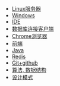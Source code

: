 - <a href="study/server/index.md">Linux服务器</a>
- <a href="study/windows/index.md">Windows</a>
- <a href="study/ide/index.md">IDE</a>
- <a href="study/navicat/index.md">数据库连接客户端</a>
- <a href="study/chrome/index.md">Chrome浏览器</a>
- <a href="study/web/index.md">前端</a>
- <a href="study/java/index.md">Java</a>
- <a href="redis/index.md">Redis</a>
- <a href="study/git/index.md">Git+github</a>
- <a href="study/algorithm/algorithm.md">算法, 数据结构</a>
- <a href="study/designPattern/designPattern.md">设计模式</a>
